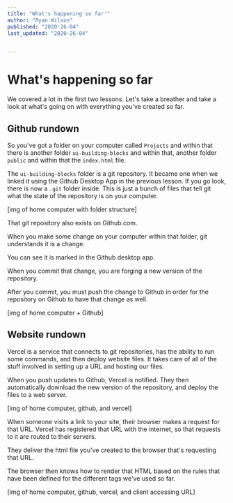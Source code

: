 ```yaml
---
title: "What's happening so far'"
author: "Ryan Wilson"
published: "2020-26-04"
last_updated: "2020-26-04"


---
```


# What's happening so far

We covered a lot in the first two lessons. Let's take a breather and take a look at what's going on with everything you've created so far.

## Github rundown

So you've got a folder on your computer called `Projects` and within that there is another folder `ui-building-blocks` and within that, another folder `public` and within that the `index.html` file.

The `ui-building-blocks` folder is a git repository. It became one when we linked it using the Github Desktop App in the previous lesson. If you go look, there is now a `.git` folder inside. This is just a bunch of files that tell git what the state of the repository is on your computer.

[img of home computer with folder structure]

That git repository also exists on Github.com.

When you make some change on your computer within that folder, git understands it is a change.

You can see it is marked in the Github desktop app.

When you commit that change, you are forging a new version of the repository.

After you commit, you must push the change to Github in order for the repository on Github to have that change as well.

[img of home computer + Github]

## Website rundown

Vercel is a service that connects to git repositories, has the ability to run some commands, and then deploy website files. It takes care of all of the stuff involved in setting up a URL and hosting our files.

When you push updates to Github, Vercel is notified. They then automatically download the new version of the repository, and deploy the files to a web server.

[img of home computer, github, and vercel]

When someone visits a link to your site, their browser makes a request for that URL. Vercel has registered that URL with the internet, so that requests to it are routed to their servers.

They deliver the html file you've created to the browser that's requesting that URL.

The browser then knows how to render that HTML based on the rules that have been defined for the different tags we've used so far.

[img of home computer, github, vercel, and client accessing URL]

